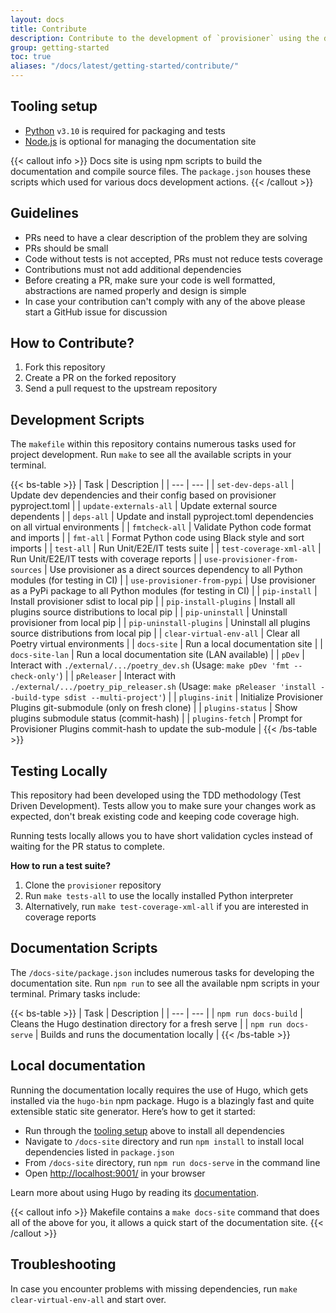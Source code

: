 ```yaml
---
layout: docs
title: Contribute
description: Contribute to the development of `provisioner` using the documentation, build scripts and tests.
group: getting-started
toc: true
aliases: "/docs/latest/getting-started/contribute/"
---
```


## Tooling setup

- [Python](https://www.python.org/) `v3.10` is required for packaging and tests
- [Node.js](https://nodejs.org/en/download/) is optional for managing the documentation site

{{< callout info >}}
Docs site is using npm scripts to build the documentation and compile source files. The `package.json` houses these scripts which used for various docs development actions.
{{< /callout >}}

## Guidelines

- PRs need to have a clear description of the problem they are solving
- PRs should be small
- Code without tests is not accepted, PRs must not reduce tests coverage
- Contributions must not add additional dependencies
- Before creating a PR, make sure your code is well formatted, abstractions are named properly and design is simple
- In case your contribution can't comply with any of the above please start a GitHub issue for discussion

## How to Contribute?

1. Fork this repository
1. Create a PR on the forked repository
1. Send a pull request to the upstream repository

## Development Scripts

The `makefile` within this repository contains numerous tasks used for project development. Run `make` to see all the available scripts in your terminal.

{{< bs-table >}}
| Task | Description |
| --- | --- |
| `set-dev-deps-all` | Update dev dependencies and their config based on provisioner pyproject.toml |
| `update-externals-all` | Update external source dependents |
| `deps-all` | Update and install pyproject.toml dependencies on all virtual environments |
| `fmtcheck-all` | Validate Python code format and imports |
| `fmt-all` | Format Python code using Black style and sort imports |
| `test-all` | Run Unit/E2E/IT tests suite |
| `test-coverage-xml-all` | Run Unit/E2E/IT tests with coverage reports |
| `use-provisioner-from-sources` | Use provisioner as a direct sources dependency to all Python modules (for testing in CI) |
| `use-provisioner-from-pypi` | Use provisioner as a PyPi package to all Python modules (for testing in CI) |
| `pip-install` | Install provisioner sdist to local pip |
| `pip-install-plugins` | Install all plugins source distributions to local pip |
| `pip-uninstall` | Uninstall provisioner from local pip |
| `pip-uninstall-plugins` | Uninstall all plugins source distributions from local pip |
| `clear-virtual-env-all` | Clear all Poetry virtual environments |
| `docs-site` | Run a local documentation site |
| `docs-site-lan` | Run a local documentation site (LAN available) |
| `pDev` | Interact with `./external/.../poetry_dev.sh` (Usage: `make pDev 'fmt --check-only'`) |
| `pReleaser` | Interact with `./external/.../poetry_pip_releaser.sh` (Usage: `make pReleaser 'install --build-type sdist --multi-project'`) |
| `plugins-init` | Initialize Provisioner Plugins git-submodule (only on fresh clone) |
| `plugins-status` | Show plugins submodule status (commit-hash) |
| `plugins-fetch` | Prompt for Provisioner Plugins commit-hash to update the sub-module |
{{< /bs-table >}}

## Testing Locally

This repository had been developed using the TDD methodology (Test Driven Development). Tests allow you to make sure your changes work as expected, don't break existing code and keeping code coverage high.

Running tests locally allows you to have short validation cycles instead of waiting for the PR status to complete.

**How to run a test suite?**

1. Clone the `provisioner` repository
2. Run `make tests-all` to use the locally installed Python interpreter
3. Alternatively, run `make test-coverage-xml-all` if you are interested in coverage reports

## Documentation Scripts

The `/docs-site/package.json` includes numerous tasks for developing the documentation site. Run `npm run` to see all the available npm scripts in your terminal. Primary tasks include:

{{< bs-table >}}
| Task | Description |
| --- | --- |
| `npm run docs-build` | Cleans the Hugo destination directory for a fresh serve |
| `npm run docs-serve` | Builds and runs the documentation locally |
{{< /bs-table >}}

## Local documentation 

Running the documentation locally requires the use of Hugo, which gets installed via the `hugo-bin` npm package. Hugo is a blazingly fast and quite extensible static site generator. Here’s how to get it started:

- Run through the [tooling setup](#tooling-setup) above to install all dependencies
- Navigate to `/docs-site` directory and run `npm install` to install local dependencies listed in `package.json`
- From `/docs-site` directory, run `npm run docs-serve` in the command line
- Open [http://localhost:9001/](http://localhost:9001/) in your browser

Learn more about using Hugo by reading its [documentation](https://gohugo.io/documentation/).

{{< callout info >}}
Makefile contains a `make docs-site` command that does all of the above for you, it allows a quick start of the documentation site.
{{< /callout >}}

## Troubleshooting

In case you encounter problems with missing dependencies, run `make clear-virtual-env-all` and start over.
